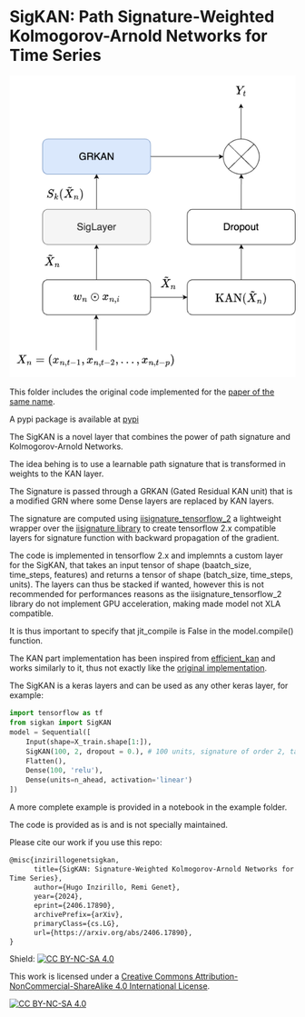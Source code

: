# SigKAN: Path Signature-Weighted Kolmogorov-Arnold Networks for Time Series

![TKAN representation](image/SigKAN.drawio.png)

This folder includes the original code implemented for the [paper of the same name](https://arxiv.org/abs/2406.17890).

A pypi package is available at [pypi](https://pypi.org/project/sigkan/)

The SigKAN is a novel layer that combines the power of path signature and Kolmogorov-Arnold Networks.

The idea behing is to use a learnable path signature that is transformed in weights to the KAN layer.

The Signature is passed through a GRKAN (Gated Residual KAN unit) that is a modified GRN where some Dense layers are replaced by KAN layers.

The signature are computed using [iisignature_tensorflow_2](https://github.com/remigenet/iisignature-tensorflow-2/tree/main) a lightweight wrapper over the [iisignature library](https://github.com/bottler/iisignature/tree/master) to create tensorflow 2.x compatible layers for signature function with backward propagation of the gradient.

The code is implemented in tensorflow 2.x and implemnts a custom layer for the SigKAN, that takes an input tensor of shape (baatch_size, time_steps, features) and returns a tensor of shape (batch_size, time_steps, units). The layers can thus be stacked if wanted, however this is not recommended for performances reasons as the iisignature_tensorflow_2 library do not implement GPU acceleration, making made model not XLA compatible.

It is thus important to specify that jit_compile is False in the model.compile() function.

The KAN part implementation has been inspired from [efficient_kan](https://github.com/Blealtan/efficient-kan) and works similarly to it, thus not exactly like the [original implementation](https://github.com/KindXiaoming/pykan).

The SigKAN is a keras layers and can be used as any other keras layer, for example:

```python
import tensorflow as tf
from sigkan import SigKAN
model = Sequential([
    Input(shape=X_train.shape[1:]),
    SigKAN(100, 2, dropout = 0.), # 100 units, signature of order 2, takes an input shape (batch, sequence, features) and returns a tensor of shape (batch, sequence, 100)
    Flatten(),
    Dense(100, 'relu'),
    Dense(units=n_ahead, activation='linear')
])
```

A more complete example is provided in a notebook in the example folder.

The code is provided as is and is not specially maintained.

Please cite our work if you use this repo:

```
@misc{inzirillogenetsigkan,
      title={SigKAN: Signature-Weighted Kolmogorov-Arnold Networks for Time Series}, 
      author={Hugo Inzirillo, Remi Genet},
      year={2024},
      eprint={2406.17890},
      archivePrefix={arXiv},
      primaryClass={cs.LG},
      url={https://arxiv.org/abs/2406.17890}, 
}
```

Shield: [![CC BY-NC-SA 4.0][cc-by-nc-sa-shield]][cc-by-nc-sa]

This work is licensed under a
[Creative Commons Attribution-NonCommercial-ShareAlike 4.0 International License][cc-by-nc-sa].

[![CC BY-NC-SA 4.0][cc-by-nc-sa-image]][cc-by-nc-sa]

[cc-by-nc-sa]: http://creativecommons.org/licenses/by-nc-sa/4.0/
[cc-by-nc-sa-image]: https://licensebuttons.net/l/by-nc-sa/4.0/88x31.png
[cc-by-nc-sa-shield]: https://img.shields.io/badge/License-CC%20BY--NC--SA%204.0-lightgrey.svg
